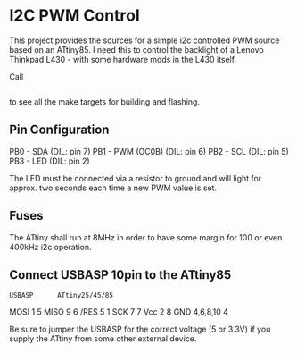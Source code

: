 I2C PWM Control
===============

This project provides the sources for a simple i2c controlled
PWM source based on an ATtiny85.
I need this to control the backlight of a Lenovo Thinkpad L430 - with some hardware mods in the L430 itself.

Call
```	make help
```
to see all the make targets for building and flashing.

Pin Configuration
-----------------

   PB0 - SDA (DIL: pin 7)
   PB1 - PWM (OC0B) (DIL: pin 6)
   PB2 - SCL (DIL: pin 5)
   PB3 - LED (DIL: pin 2)

The LED must be connected via a resistor to ground and will light for approx. two seconds each time
a new PWM value is set.

Fuses
-----
The ATtiny shall run at 8MHz in order to have some margin for 100 or even 400kHz i2c operation.

Connect USBASP 10pin to the ATtiny85
------------------------------------

	USBASP		ATtiny25/45/85
MOSI	1		5
MISO	9		6
/RES	5		1
SCK	7		7
Vcc	2		8
GND	4,6,8,10	4

Be sure to jumper the USBASP for the correct voltage (5 or 3.3V) if you supply
the ATtiny from some other external device.

